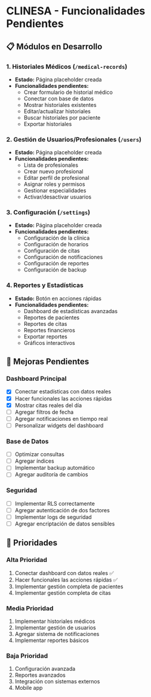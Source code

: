 # CLINESA - Funcionalidades Pendientes

## 📋 Módulos en Desarrollo

### 1. **Historiales Médicos** (`/medical-records`)
- **Estado:** Página placeholder creada
- **Funcionalidades pendientes:**
  - Crear formulario de historial médico
  - Conectar con base de datos
  - Mostrar historiales existentes
  - Editar/actualizar historiales
  - Buscar historiales por paciente
  - Exportar historiales

### 2. **Gestión de Usuarios/Profesionales** (`/users`)
- **Estado:** Página placeholder creada
- **Funcionalidades pendientes:**
  - Lista de profesionales
  - Crear nuevo profesional
  - Editar perfil de profesional
  - Asignar roles y permisos
  - Gestionar especialidades
  - Activar/desactivar usuarios

### 3. **Configuración** (`/settings`)
- **Estado:** Página placeholder creada
- **Funcionalidades pendientes:**
  - Configuración de la clínica
  - Configuración de horarios
  - Configuración de citas
  - Configuración de notificaciones
  - Configuración de reportes
  - Configuración de backup

### 4. **Reportes y Estadísticas**
- **Estado:** Botón en acciones rápidas
- **Funcionalidades pendientes:**
  - Dashboard de estadísticas avanzadas
  - Reportes de pacientes
  - Reportes de citas
  - Reportes financieros
  - Exportar reportes
  - Gráficos interactivos

## 🔧 Mejoras Pendientes

### Dashboard Principal
- [x] Conectar estadísticas con datos reales
- [x] Hacer funcionales las acciones rápidas
- [x] Mostrar citas reales del día
- [ ] Agregar filtros de fecha
- [ ] Agregar notificaciones en tiempo real
- [ ] Personalizar widgets del dashboard

### Base de Datos
- [ ] Optimizar consultas
- [ ] Agregar índices
- [ ] Implementar backup automático
- [ ] Agregar auditoría de cambios

### Seguridad
- [ ] Implementar RLS correctamente
- [ ] Agregar autenticación de dos factores
- [ ] Implementar logs de seguridad
- [ ] Agregar encriptación de datos sensibles

## 📅 Prioridades

### Alta Prioridad
1. Conectar dashboard con datos reales ✅
2. Hacer funcionales las acciones rápidas ✅
3. Implementar gestión completa de pacientes
4. Implementar gestión completa de citas

### Media Prioridad
1. Implementar historiales médicos
2. Implementar gestión de usuarios
3. Agregar sistema de notificaciones
4. Implementar reportes básicos

### Baja Prioridad
1. Configuración avanzada
2. Reportes avanzados
3. Integración con sistemas externos
4. Mobile app
